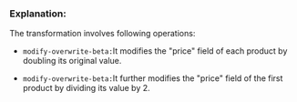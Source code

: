 ### Explanation: 

The transformation involves following operations:

* `modify-overwrite-beta:`It modifies the "price" field of each product by doubling its original value.

* `modify-overwrite-beta:`It further modifies the "price" field of the first product by dividing its value by 2.
